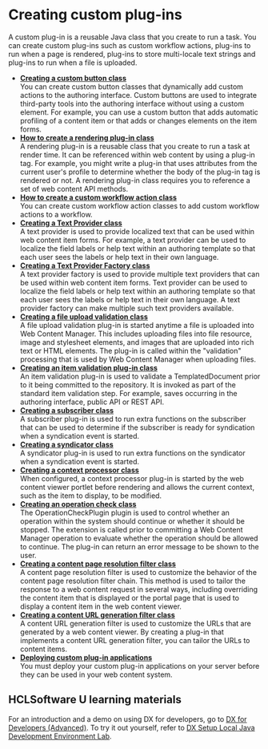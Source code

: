 # Creating custom plug-ins

A custom plug-in is a reusable Java class that you create to run a task. You can create custom plug-ins such as custom workflow actions, plug-ins to run when a page is rendered, plug-ins to store multi-locale text strings and plug-ins to run when a file is uploaded.

-   **[Creating a custom button class](wcm_dev_api_custom_button.md)**  
You can create custom button classes that dynamically add custom actions to the authoring interface. Custom buttons are used to integrate third-party tools into the authoring interface without using a custom element. For example, you can use a custom button that adds automatic profiling of a content item or that adds or changes elements on the item forms.
-   **[How to create a rendering plug-in class](wcm_dev_api_plugins.md)**  
A rendering plug-in is a reusable class that you create to run a task at render time. It can be referenced within web content by using a plug-in tag. For example, you might write a plug-in that uses attributes from the current user's profile to determine whether the body of the plug-in tag is rendered or not. A rendering plug-in class requires you to reference a set of web content API methods.
-   **[How to create a custom workflow action class](wcm_dev_api_custom_workflow.md)**  
You can create custom workflow action classes to add custom workflow actions to a workflow.
-   **[Creating a Text Provider class](wcm_dev_api_text_provider.md)**  
A text provider is used to provide localized text that can be used within web content item forms. For example, a text provider can be used to localize the field labels or help text within an authoring template so that each user sees the labels or help text in their own language.
-   **[Creating a Text Provider Factory class](wcm_dev_api_text_provider_factory.md)**  
A text provider factory is used to provide multiple text providers that can be used within web content item forms. Text provider can be used to localize the field labels or help text within an authoring template so that each user sees the labels or help text in their own language. A text provider factory can make multiple such text providers available.
-   **[Creating a file upload validation class](wcm_dev_api_file_upload.md)**  
A file upload validation plug-in is started anytime a file is uploaded into Web Content Manager. This includes uploading files into file resource, image and stylesheet elements, and images that are uploaded into rich text or HTML elements. The plug-in is called within the "validation" processing that is used by Web Content Manager when uploading files.
-   **[Creating an item validation plug-in class](wcm_dev_api_custom_item_validation.md)**  
An item validation plug-in is used to validate a TemplatedDocument prior to it being committed to the repository. It is invoked as part of the standard item validation step. For example, saves occurring in the authoring interface, public API or REST API.
-   **[Creating a subscriber class](wcm_dev_plugin_sub.md)**  
A subscriber plug-in is used to run extra functions on the subscriber that can be used to determine if the subscriber is ready for syndication when a syndication event is started.
-   **[Creating a syndicator class](wcm_dev_plugin_syn.md)**  
A syndicator plug-in is used to run extra functions on the syndicator when a syndication event is started.
-   **[Creating a context processor class](wcm_dev_api_context_processor.md)**  
When configured, a context processor plug-in is started by the web content viewer portlet before rendering and allows the current context, such as the item to display, to be modified.
-   **[Creating an operation check class](wcm_dev_plugin_operation-check.md)**  
The OperationCheckPlugin plugin is used to control whether an operation within the system should continue or whether it should be stopped. The extension is called prior to committing a Web Content Manager operation to evaluate whether the operation should be allowed to continue. The plug-in can return an error message to be shown to the user.
-   **[Creating a content page resolution filter class](wcm_dev_api_page_resolution.md)**  
A content page resolution filter is used to customize the behavior of the content page resolution filter chain. This method is used to tailor the response to a web content request in several ways, including overriding the content item that is displayed or the portal page that is used to display a content item in the web content viewer.
-   **[Creating a content URL generation filter class](../wcm_custom_plugin/wcm_dev_api_urlgen/index.md)**  
A content URL generation filter is used to customize the URLs that are generated by a web content viewer. By creating a plug-in that implements a content URL generation filter, you can tailor the URLs to content items.
-   **[Deploying custom plug-in applications](wcm_dev_class_register.md)**  
You must deploy your custom plug-in applications on your server before they can be used in your web content system.

## HCLSoftware U learning materials

For an introduction and a demo on using DX for developers, go to [DX for Developers (Advanced)](https://hclsoftwareu.hcltechsw.com/component/axs/?view=sso_config&id=3&forward=https%3A%2F%2Fhclsoftwareu.hcltechsw.com%2Fcourses%2Flesson%2F%3Fid%3D1777). To try it out yourself, refer to [DX Setup Local Java Development Environment Lab](https://hclsoftwareu.hcltechsw.com/images/Lc4sMQCcN5uxXmL13gSlsxClNTU3Mjc3NTc4MTc2/DS_Academy/DX/Developer/HDX-DEV-300_DX_Setup_a_Java_Development_Environment_Lab.pdf).